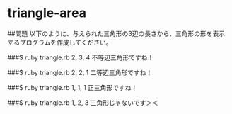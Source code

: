 # triangle-area

##問題
以下のように、与えられた三角形の3辺の長さから、三角形の形を表示するプログラムを作成してください。

###$ ruby triangle.rb 2, 3, 4
不等辺三角形ですね！

###$ ruby triangle.rb 2, 2, 1
二等辺三角形ですね！

###$ ruby triangle.rb 1, 1, 1
正三角形ですね！

###$ ruby triangle.rb 1, 2, 3
三角形じゃないです＞＜